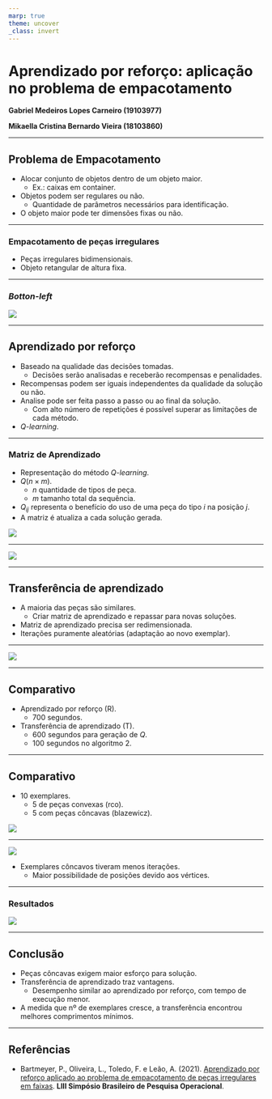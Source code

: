 ```yaml
---
marp: true
theme: uncover
_class: invert
---
```


# Aprendizado por reforço: aplicação no problema de empacotamento

**Gabriel Medeiros Lopes Carneiro (19103977)**

**Mikaella Cristina Bernardo Vieira (18103860)**

---
## Problema de Empacotamento

- Alocar conjunto de objetos dentro de um objeto maior.
  - Ex.: caixas em container.
- Objetos podem ser regulares ou não.
  - Quantidade de parâmetros necessários para identificação.
- O objeto maior pode ter dimensões fixas ou não.

---
### Empacotamento de peças irregulares

- Peças irregulares bidimensionais.
- Objeto retangular de altura fixa.

---
### _Botton-left_

![](img/bottom-left.png)

---
## Aprendizado por reforço

- Baseado na qualidade das decisões tomadas.
  - Decisões serão analisadas e receberão recompensas e penalidades.
- Recompensas podem ser iguais independentes da qualidade da solução ou não. 
- Analise pode ser feita passo a passo ou ao final da solução.
  - Com alto número de repetições é possível superar as limitações de cada método.
- _Q-learning_.

---
### Matriz de Aprendizado

- Representação do método _Q-learning_.
- $Q (n \times m)$.
  - $n$ quantidade de tipos de peça.
  - $m$ tamanho total da sequência.
- $Q_{ij}$ representa o benefício do uso de uma peça do tipo $i$ na posição $j$.
- A matriz é atualiza a cada solução gerada.

![](img/att_matrix.png)

---
![](img/algoritmo.png)

---
## Transferência de aprendizado

- A maioria das peças são similares.
  - Criar matriz de aprendizado e repassar para novas soluções.
- Matriz de aprendizado precisa ser redimensionada.
- Iterações puramente aleatórias (adaptação ao novo exemplar).

---
![](img/algoritmo_2.png)

---
## Comparativo

- Aprendizado por reforço (R).
  - 700 segundos.
- Transferência de aprendizado (T).
  - 600 segundos para geração de $Q$.
  - 100 segundos no algoritmo 2.

---
## Comparativo

- 10 exemplares.
  - 5 de peças convexas (rco).
  - 5 com peças côncavas (blazewicz).

![](img/exemplares_tab.png)

---
![](img/exemplares.png)

- Exemplares côncavos tiveram menos iterações.
  - Maior possibilidade de posições devido aos vértices.

---
### Resultados

![](img/resultados.png)

---
## Conclusão

- Peças côncavas exigem maior esforço para solução.
- Transferência de aprendizado traz vantagens.
  - Desempenho similar ao aprendizado por reforço, com tempo de execução menor.
- A medida que nº de exemplares cresce, a transferência encontrou melhores comprimentos mínimos.

---
## Referências

- Bartmeyer, P., Oliveira, L., Toledo, F. e Leão, A. (2021). [Aprendizado por reforço aplicado ao problema de empacotamento de peças irregulares em faixas](https://repositorio.usp.br/directbitstream/455094df-864a-4fad-8a97-c5f59fd3d6ca/3051981.pdf). **LIII Simpósio Brasileiro de Pesquisa Operacional**.
